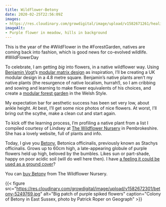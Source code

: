 ```yaml
---
title: Wildflower-Betony
date: 2020-02-25T22:56:09Z
images:
- https://res.cloudinary.com/growdigital/image/upload/v1582671261/healing-betony-603282_1280.jpg
imageAlt:
- Purple flower in meadow, hills in background
---
```


This is the year of the #WildFlower in the #ForestGarden, natives are coming back into fashion, which is good news for co-evolved wildlife. #WildFlowerDay

To celebrate, I am getting _big_ into flowers, in a native wildflower way. Using [Benjamin Vogt](http://www.monarchgard.com/benjamin-vogt.html)’s [modular matrix design](https://www.monarchgard.com/thedeepmiddle/modular-matrix-design) as inspiration, I’ll be creating a UK modular design in a 4.8 metre square. Benjamin’s native plants aren’t my native plants (the resurgence of native localism, hurrah!), so I am cribbing and sowing and learning to make flower equivalents of his choices, and create a [modular forest garden](https://www.forestgarden.wales/blog/modular-forest-garden/) in the Welsh Style.

My expectation bar for aesthetic success has been set very low, about ankle height. At best, I’ll get some nice photos of nice flowers. At worst, I’ll bring out the scythe, make a clean cut and start again.

To kick off the learning process, I’m profiling a native plant from a list I compiled courtesy of Lindsey at [The Wildflower Nursery](https://www.thewildflowernursery.co.uk) in Pembrokeshire. She has a lovely website, full of plants and info. 

Today, I give you [Betony](https://www.rhs.org.uk/Plants/124649/Betonica-officinalis/Details), Betonica officinalis, previously known as Stachys officinalis. Grows up to 60cm high, a late-appearing globule of purple flowers held up high, beloved by the bumbles. Likes sun or part-shade, happy on poor acidic soil (will do well here then). I have [a feeling it could be used as a ground cover](https://www.forestgarden.wales/status/190912-wood-betony/)? 

You can [buy Betony](https://www.thewildflowernursery.co.uk/product-page/betony) from The Wildflower Nursery.

{{< figure src="https://res.cloudinary.com/growdigital/image/upload/v1582672301/betony-5249769.jpg" alt="Big patch of purple spiked flowers" caption="Colony of Betony in East Sussex, photo by Patrick Roper on Geograph" >}}
